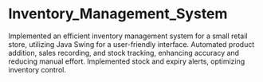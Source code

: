 # Inventory_Management_System
Implemented an efficient inventory management system for a small retail store, utilizing Java Swing for a user-friendly interface. Automated product addition, sales recording, and stock tracking, enhancing accuracy and reducing manual effort. Implemented stock and expiry alerts, optimizing inventory control.
